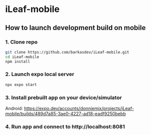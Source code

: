 # iLeaf-mobile

## How to launch development build on mobile

### 1. Clone repo
```bash
git clone https://github.com/barkasdev/iLeaf-mobile.git
cd iLeaf-mobile
npm install
```

### 2. Launch expo local server
```bash
npx expo start
```

### 3. Install prebuilt app on your device/simulator
Android: https://expo.dev/accounts/donniemix/projects/iLeaf-mobile/builds/489d7a85-3ae0-4227-ad18-eadf9250bebb

### 4. Run app and connect to http://localhost:8081
